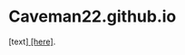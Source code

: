 # Caveman22.github.io
<div class="wrap">
<p class="rubric
-
launch">[text]<a class="
textLink
"
href
="project"> [here]</a>.</p>
</div>
